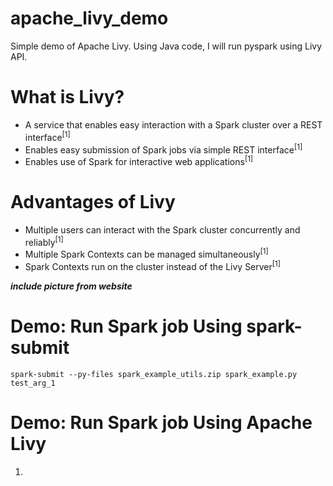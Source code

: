 # apache_livy_demo
Simple demo of Apache Livy. Using Java code, I will run pyspark using Livy API.

# What is Livy?
* A service that enables easy interaction with a Spark cluster over a REST interface<sup>[1]</sup>
* Enables easy submission of Spark jobs via simple REST interface<sup>[1]</sup>
* Enables use of Spark for interactive web applications<sup>[1]</sup>

# Advantages of Livy
* Multiple users can interact with the Spark cluster concurrently and reliably<sup>[1]</sup>
* Multiple Spark Contexts can be managed simultaneously<sup>[1]</sup>
* Spark Contexts run on the cluster instead of the Livy Server<sup>[1]</sup>

***include picture from website***

# Demo: Run Spark job Using spark-submit

```spark-submit --py-files spark_example_utils.zip spark_example.py test_arg_1```

# Demo: Run Spark job Using Apache Livy

1. 
